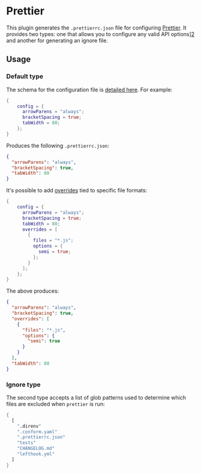 # Prettier

This plugin generates the `.prettierrc.json` file for configuring [Prettier][1].
It provides two types: one that allows you to configure any valid API
options][2] and another for generating an ignore file.

## Usage

### Default type

The schema for the configuration file is [detailed here][3]. For example:

```nix
{
    config = {
      arrowParens = "always";
      bracketSpacing = true;
      tabWidth = 80;
    };
}
```

Produces the following `.prettierrc.json`:

```json
{
  "arrowParens": "always",
  "bracketSpacing": true,
  "tabWidth": 80
}
```

It's possible to add [overrides][4] tied to specific file formats:

```nix
{
    config = {
      arrowParens = "always";
      bracketSpacing = true;
      tabWidth = 80;
      overrides = [
        {
          files = "*.js";
          options = {
            semi = true;
          };
        }
      ];
    };
}
```

The above produces:

```json
{
  "arrowParens": "always",
  "bracketSpacing": true,
  "overrides": [
    {
      "files": "*.js",
      "options": {
        "semi": true
      }
    }
  ],
  "tabWidth": 80
}
```

### Ignore type

The second type accepts a list of glob patterns used to determine which files
are excluded when `prettier` is run:

```nix
{
  [
    ".direnv"
    ".conform.yaml"
    ".prettierrc.json"
    "tests"
    "CHANGELOG.md"
    "lefthook.yml"
  ]
}
```

[1]: https://prettier.io/
[2]: https://prettier.io/docs/en/options.html
[3]: https://prettier.io/docs/en/configuration.html
[4]: https://prettier.io/docs/en/configuration.html#configuration-overrides
